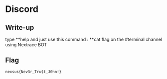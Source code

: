 # Discord

## Write-up

type **help and just use this command : **cat flag on the #terminal channel using Nextrace BOT

## Flag

`nexsus{Nev3r_Tru$t_J0hn!}`
